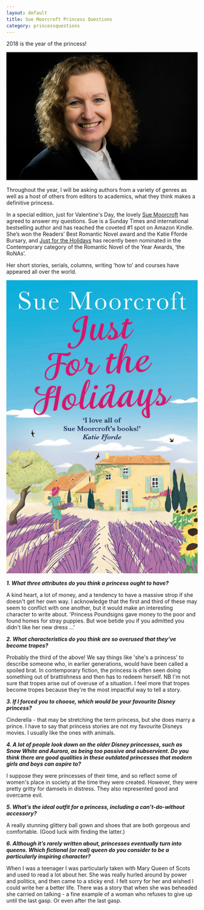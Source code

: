 ```yaml
---
layout: default
title: Sue Moorcroft Princess Questions
category: princessquestions
---
```


2018 is the year of the princess! 

<a href="http://www.suemoorcroft.com/">
<img class="img-responsive col-sm-4 pull-right" src="/img/Year Of The Princess Questions/Sue Moorcroft.jpg" alt="Sue Moorcroft">
</a>

Throughout the year, I will be asking authors from a variety of genres as well as a host of others from editors to academics, what they think makes a definitive princess.

In a special edition, just for Valentine's Day, the lovely [Sue Moorcroft](http://www.suemoorcroft.com/) has agreed to answer my questions. Sue is a Sunday Times and international bestselling author and has reached the coveted #1 spot on Amazon Kindle. She’s won the Readers’ Best Romantic Novel award and the Katie Fforde Bursary, and [Just for the Holidays](https://www.amazon.co.uk/Just-Holidays-Your-perfect-summer-ebook/dp/B01N1HX0GQ/) has recently been nominated in the Contemporary category of the Romantic Novel of the Year Awards, ‘the RoNAs’.

Her short stories, serials, columns, writing ‘how to’ and courses have appeared all over the world.

<div class="clearfix"></div>
<a href="https://www.amazon.co.uk/Just-Holidays-Your-perfect-summer-ebook/dp/B01N1HX0GQ/">
<img class="img-responsive col-sm-4 pull-left" src="/img/Year Of The Princess Questions/Just for the holidays.jpg" alt="Just for the Holidays Cover">
</a>

**_1. What three attributes do you think a princess ought to have?_**

A kind heart, a lot of money, and a tendency to have a massive strop if she doesn't get her own way. I acknowledge that the first and third of these may seem to conflict with one another, but it would make an interesting character to write about. 'Princess Poundsigns gave money to the poor and found homes for stray puppies. But woe betide you if you admitted you didn't like her new dress ...'


**_2. What characteristics do you think are so overused that they’ve become tropes?_**

Probably the third of the above! We say things like 'she's a princess' to describe someone who, in earlier generations, would have been called a spoiled brat. In contemporary fiction, the princess is often seen doing something out of brattishness and then has to redeem herself. NB I'm not sure that tropes arise out of overuse of a situation. I feel more that tropes become tropes because they're the most impactful way to tell a story.


**_3. If I forced you to choose, which would be your favourite Disney princess?_**

Cinderella - that may be stretching the term princess, but she does marry a prince. I have to say that princess stories are not my favourite Disneys movies. I usually like the ones with animals.


**_4. A lot of people look down on the older Disney princesses, such as Snow White and Aurora, as being too passive and subservient. Do you think there are good qualities in these outdated princesses that modern girls and boys can aspire to?_**

I suppose they were princesses of their time, and so reflect some of women's place in society at the time they were created. However, they were pretty gritty for damsels in distress. They also represented good and overcame evil. 


**_5. What’s the ideal outfit for a princess, including a can’t-do-without accessory?_**

A really stunning glittery ball gown and shoes that are both gorgeous and comfortable. (Good luck with finding the latter.)

**_6. Although it’s rarely written about, princesses eventually turn into queens. Which fictional (or real) queen do you consider to be a particularly inspiring character?_**

When I was a teenager I was particularly taken with Mary Queen of Scots and used to read a lot about her. She was really hurled around by power and politics, and then came to a sticky end. I felt sorry for her and wished I could write her a better life. There was a story that when she was beheaded she carried on talking - a fine example of a woman who refuses to give up until the last gasp. Or even after the last gasp.
